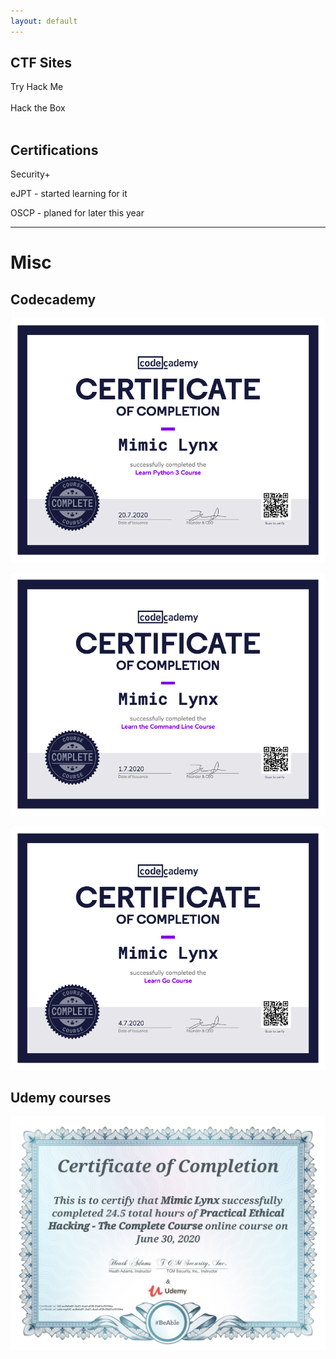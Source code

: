 ```yaml
---
layout: default
---
```

## CTF Sites

<dl>
<dt>Try Hack Me</dt>
<br>
<dd><script src="https://tryhackme.com/badge/68342"></script></dd>
<dt>Hack the Box</dt>
<br>
<dd><script src="https://www.hackthebox.eu/badge/326651"></script></dd>
</dl>

## Certifications

Security+

eJPT - started learning for it

OSCP - planed for later this year

***
# Misc

## Codecademy 
![python3](assets/img/codecademy_python3.png)

![bash](assets/img/Codecademy_bash.png)

![go](assets/img/Codecademy_go.png)

## Udemy courses

![hacking101](assets/img/UC-acfb4a81-2a21-4caf-af39-2fa61a10104a.jpg)

